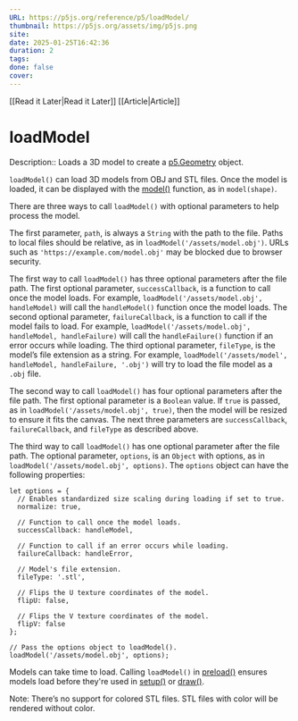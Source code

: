```yaml
---
URL: https://p5js.org/reference/p5/loadModel/
thumbnail: https://p5js.org/assets/img/p5js.png
site: 
date: 2025-01-25T16:42:36
duration: 2
tags: 
done: false
cover: 
---
```

[[Read it Later|Read it Later]] [[Article|Article]] 
# loadModel

Description:: Loads a 3D model to create a [p5.Geometry](https://p5js.org/reference/p5/p5.Geometry) object.

`loadModel()` can load 3D models from OBJ and STL files. Once the model is loaded, it can be displayed with the [model()](https://p5js.org/reference/p5/model/) function, as in `model(shape)`.

There are three ways to call `loadModel()` with optional parameters to help process the model.

The first parameter, `path`, is always a `String` with the path to the file. Paths to local files should be relative, as in `loadModel('/assets/model.obj')`. URLs such as `'https://example.com/model.obj'` may be blocked due to browser security.

The first way to call `loadModel()` has three optional parameters after the file path. The first optional parameter, `successCallback`, is a function to call once the model loads. For example, `loadModel('/assets/model.obj', handleModel)` will call the `handleModel()` function once the model loads. The second optional parameter, `failureCallback`, is a function to call if the model fails to load. For example, `loadModel('/assets/model.obj', handleModel, handleFailure)` will call the `handleFailure()` function if an error occurs while loading. The third optional parameter, `fileType`, is the model’s file extension as a string. For example, `loadModel('/assets/model', handleModel, handleFailure, '.obj')` will try to load the file model as a `.obj` file.

The second way to call `loadModel()` has four optional parameters after the file path. The first optional parameter is a `Boolean` value. If `true` is passed, as in `loadModel('/assets/model.obj', true)`, then the model will be resized to ensure it fits the canvas. The next three parameters are `successCallback`, `failureCallback`, and `fileType` as described above.

The third way to call `loadModel()` has one optional parameter after the file path. The optional parameter, `options`, is an `Object` with options, as in `loadModel('/assets/model.obj', options)`. The `options` object can have the following properties:

```
let options = {
  // Enables standardized size scaling during loading if set to true.
  normalize: true,

  // Function to call once the model loads.
  successCallback: handleModel,

  // Function to call if an error occurs while loading.
  failureCallback: handleError,

  // Model's file extension.
  fileType: '.stl',

  // Flips the U texture coordinates of the model.
  flipU: false,

  // Flips the V texture coordinates of the model.
  flipV: false
};

// Pass the options object to loadModel().
loadModel('/assets/model.obj', options);
```

Models can take time to load. Calling `loadModel()` in [preload()](https://p5js.org/reference/p5/preload/) ensures models load before they're used in [setup()](https://p5js.org/reference/p5/setup/) or [draw()](https://p5js.org/reference/p5/draw/).

Note: There’s no support for colored STL files. STL files with color will be rendered without color.

